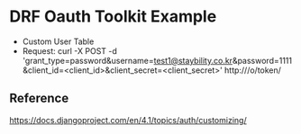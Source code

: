 # DRF Oauth Toolkit Example   
- Custom User Table  
- Request: curl -X POST -d 'grant_type=password&username=test1@staybility.co.kr&password=1111&client_id=<client_id>&client_secret=<client_secret>' http://<domain>/o/token/ 
## Reference
https://docs.djangoproject.com/en/4.1/topics/auth/customizing/
